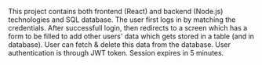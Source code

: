 This project contains both frontend (React) and backend (Node.js) technologies and SQL database. 
The user first logs in by matching the credentials. After successfull login, then redirects to a screen which has a form to be filled to add other users' data which gets stored in a table (and in database).
User can fetch & delete this data from the database.
User authentication is through JWT token. Session expires in 5 minutes.
